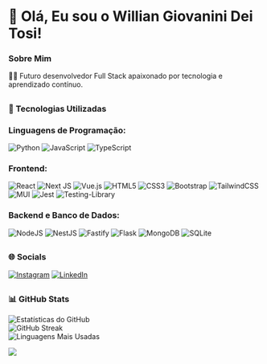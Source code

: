 # 👋 Olá, Eu sou o Willian Giovanini Dei Tosi!
### Sobre Mim
👨‍💻 Futuro desenvolvedor Full Stack apaixonado por tecnologia e aprendizado contínuo.
##
### 🚀 Tecnologias Utilizadas

### Linguagens de Programação:
![Python](https://img.shields.io/badge/python-3670A0?style=for-the-badge&logo=python&logoColor=ffdd54)
![JavaScript](https://img.shields.io/badge/javascript-%23323330.svg?style=for-the-badge&logo=javascript&logoColor=%23F7DF1E)
![TypeScript](https://img.shields.io/badge/typescript-%23007ACC.svg?style=for-the-badge&logo=typescript&logoColor=white)

### Frontend:

![React](https://img.shields.io/badge/react-%2320232a.svg?style=for-the-badge&logo=react&logoColor=%2361DAFB)
![Next JS](https://img.shields.io/badge/Next-black?style=for-the-badge&logo=next.js&logoColor=white)
![Vue.js](https://img.shields.io/badge/vuejs-%2335495e.svg?style=for-the-badge&logo=vuedotjs&logoColor=%234FC08D)
![HTML5](https://img.shields.io/badge/html5-%23E34F26.svg?style=for-the-badge&logo=html5&logoColor=white)
![CSS3](https://img.shields.io/badge/css3-%231572B6.svg?style=for-the-badge&logo=css3&logoColor=white)
![Bootstrap](https://img.shields.io/badge/bootstrap-%238511FA.svg?style=for-the-badge&logo=bootstrap&logoColor=white)
![TailwindCSS](https://img.shields.io/badge/tailwindcss-%2338B2AC.svg?style=for-the-badge&logo=tailwind-css&logoColor=white)
![MUI](https://img.shields.io/badge/MUI-%230081CB.svg?style=for-the-badge&logo=mui&logoColor=white)
![Jest](https://img.shields.io/badge/-jest-%23C21325?style=for-the-badge&logo=jest&logoColor=white)
![Testing-Library](https://img.shields.io/badge/-TestingLibrary-%23E33332?style=for-the-badge&logo=testing-library&logoColor=white)




### Backend e Banco de Dados:



![NodeJS](https://img.shields.io/badge/node.js-6DA55F?style=for-the-badge&logo=node.js&logoColor=white)
![NestJS](https://img.shields.io/badge/nestjs-%23E0234E.svg?style=for-the-badge&logo=nestjs&logoColor=white)
![Fastify](https://img.shields.io/badge/fastify-%23000000.svg?style=for-the-badge&logo=fastify&logoColor=white)
![Flask](https://img.shields.io/badge/flask-%23000.svg?style=for-the-badge&logo=flask&logoColor=white)
![MongoDB](https://img.shields.io/badge/MongoDB-%234ea94b.svg?style=for-the-badge&logo=mongodb&logoColor=white)
![SQLite](https://img.shields.io/badge/sqlite-%2307405e.svg?style=for-the-badge&logo=sqlite&logoColor=white)




##
### 🌐 Socials
[![Instagram](https://img.shields.io/badge/Instagram-%23E4405F.svg?logo=Instagram&logoColor=white)](https://www.instagram.com/williandeitosi/) [![LinkedIn](https://img.shields.io/badge/LinkedIn-%230077B5.svg?logo=linkedin&logoColor=white)](https://www.linkedin.com/in/williangiovaninideitosi/)


##
### 📊 GitHub Stats
![Estatísticas do GitHub](https://github-readme-stats.vercel.app/api?username=williandeitosi&theme=nightowl&bg_color=000000&title_color=9A5CB6&text_color=57A0D3&icon_color=9A5CB6&hide_border=true&include_all_commits=true&count_private=false)
<br/>
![GitHub Streak](https://github-readme-streak-stats.herokuapp.com/?user=williandeitosi&theme=nightowl&background=000000&ring=9A5CB6&fire=9A5CB6&hide_border=true)
<br/>
![Linguagens Mais Usadas](https://github-readme-stats.vercel.app/api/top-langs/?username=williandeitosi&theme=nightowl&bg_color=000000&title_color=9A5CB6&text_color=57A0D3&hide_border=true&layout=compact&exclude_repo=html,css)


[![](https://visitcount.itsvg.in/api?id=williandeitosi&icon=0&color=0)](https://visitcount.itsvg.in)
